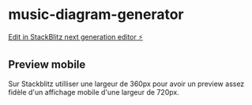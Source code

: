 # music-diagram-generator

[Edit in StackBlitz next generation editor ⚡️](https://stackblitz.com/~/github.com/Bludwarf/music-diagram-generator)

## Preview mobile

Sur Stackblitz utilliser une largeur de 360px pour avoir un preview assez fidèle d'un affichage mobile d'une largeur de 720px.
